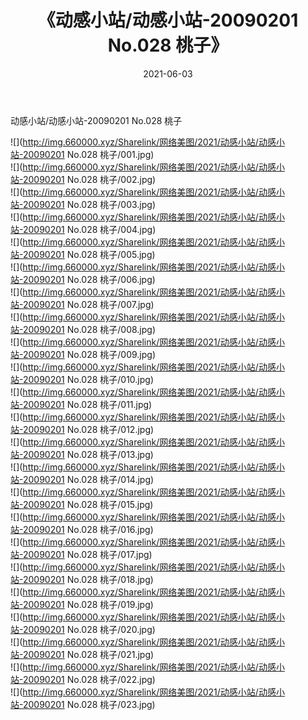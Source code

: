 ﻿---
layout: post
title:  《动感小站/动感小站-20090201 No.028 桃子》
date:   2021-06-03
img: http://img.660000.xyz/Sharelink/网络美图/2021/动感小站/动感小站-20090201 No.028 桃子/000.jpg
categories: [美女, 清纯, 唯美]
---

动感小站/动感小站-20090201 No.028 桃子

 ![](http://img.660000.xyz/Sharelink/网络美图/2021/动感小站/动感小站-20090201 No.028 桃子/001.jpg) <br>![](http://img.660000.xyz/Sharelink/网络美图/2021/动感小站/动感小站-20090201 No.028 桃子/002.jpg) <br>![](http://img.660000.xyz/Sharelink/网络美图/2021/动感小站/动感小站-20090201 No.028 桃子/003.jpg) <br>![](http://img.660000.xyz/Sharelink/网络美图/2021/动感小站/动感小站-20090201 No.028 桃子/004.jpg) <br>![](http://img.660000.xyz/Sharelink/网络美图/2021/动感小站/动感小站-20090201 No.028 桃子/005.jpg) <br>![](http://img.660000.xyz/Sharelink/网络美图/2021/动感小站/动感小站-20090201 No.028 桃子/006.jpg) <br>![](http://img.660000.xyz/Sharelink/网络美图/2021/动感小站/动感小站-20090201 No.028 桃子/007.jpg) <br>![](http://img.660000.xyz/Sharelink/网络美图/2021/动感小站/动感小站-20090201 No.028 桃子/008.jpg) <br>![](http://img.660000.xyz/Sharelink/网络美图/2021/动感小站/动感小站-20090201 No.028 桃子/009.jpg) <br>![](http://img.660000.xyz/Sharelink/网络美图/2021/动感小站/动感小站-20090201 No.028 桃子/010.jpg) <br>![](http://img.660000.xyz/Sharelink/网络美图/2021/动感小站/动感小站-20090201 No.028 桃子/011.jpg) <br>![](http://img.660000.xyz/Sharelink/网络美图/2021/动感小站/动感小站-20090201 No.028 桃子/012.jpg) <br>![](http://img.660000.xyz/Sharelink/网络美图/2021/动感小站/动感小站-20090201 No.028 桃子/013.jpg) <br>![](http://img.660000.xyz/Sharelink/网络美图/2021/动感小站/动感小站-20090201 No.028 桃子/014.jpg) <br>![](http://img.660000.xyz/Sharelink/网络美图/2021/动感小站/动感小站-20090201 No.028 桃子/015.jpg) <br>![](http://img.660000.xyz/Sharelink/网络美图/2021/动感小站/动感小站-20090201 No.028 桃子/016.jpg) <br>![](http://img.660000.xyz/Sharelink/网络美图/2021/动感小站/动感小站-20090201 No.028 桃子/017.jpg) <br>![](http://img.660000.xyz/Sharelink/网络美图/2021/动感小站/动感小站-20090201 No.028 桃子/018.jpg) <br>![](http://img.660000.xyz/Sharelink/网络美图/2021/动感小站/动感小站-20090201 No.028 桃子/019.jpg) <br>![](http://img.660000.xyz/Sharelink/网络美图/2021/动感小站/动感小站-20090201 No.028 桃子/020.jpg) <br>![](http://img.660000.xyz/Sharelink/网络美图/2021/动感小站/动感小站-20090201 No.028 桃子/021.jpg) <br>![](http://img.660000.xyz/Sharelink/网络美图/2021/动感小站/动感小站-20090201 No.028 桃子/022.jpg) <br>![](http://img.660000.xyz/Sharelink/网络美图/2021/动感小站/动感小站-20090201 No.028 桃子/023.jpg) <br>
